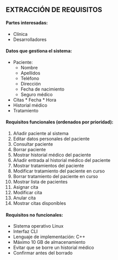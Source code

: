 ## EXTRACCIÓN DE REQUISITOS
#### Partes interesadas:

  - Clínica
  - Desarrolladores
  
#### Datos que gestiona el sistema:
  - Paciente:
    * Nombre
    * Apellidos
    * Teléfono
    * Dirección
    * Fecha de nacimiento
    * Seguro médico
   - Citas
    * Fecha
    * Hora
   - Historial médico
   - Tratamiento

#### Requisitos funcionales (ordenados por prioridad):
 1. Añadir paciente al sistema
 2. Editar datos personales del paciente 
 3. Consultar paciente
 4. Borrar paciente
 5. Mostrar historial médico del paciente
 6. Añadir entrada al historial médico del paciente
 7. Mostrar tratamientos del paciente
 8. Modificar tratamiento del paciente en curso
 9. Borrar tratamiento del paciente en curso 
 10. Mostrar lista de pacientes
 11. Asignar cita
 12. Modificar cita
 13. Anular cita
 14. Mostrar citas disponibles
 
 #### Requisitos no funcionales:
- Sistema operativo Linux
- Interfaz CLI
- Lenguaje de implementación: C++
- Máximo 10 GB de almacenamiento
- Evitar que se borre un historial médico
- Confirmar antes del borrado
